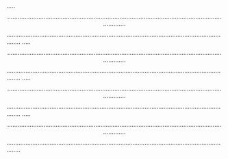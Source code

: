 .....$$....................................................................................................................................
.....$$....................................................................................................................................
.....$$....................................................................................................................................
.....$$....................................................................................................................................
.....$$....................................................................................................................................
.....$$....................................................................................................................................
.....$$....................................................................................................................................
.....$$....................................................................................................................................

